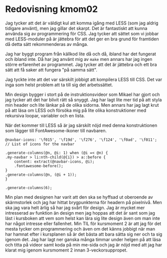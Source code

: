 ---
---
Redovisning kmom02
=========================

Jag tycker att det är väldigt kul att komma igång med LESS (som jag aldrig 
tidigare använt), men jag gillar det skarpt. Det är fantastiskt att kunna 
använda sig av programmering för CSS. Jag tycker att sättet som vi jobbar med
 LESS-moduler på är jättebra för att det ger en bra grund för framtiden då 
 detta sätt rekommenderas av många.
 
 Jag har byggt program från källkod lite då och då, ibland har det fungerat 
 och ibland inte. Då har jag använt mig av `make` men annars har jag ingen 
 större erfarenhet av programmet. Jag tycker att det är jättebra och ett bra 
 sätt att få saker att fungera "på samma sätt".
 
 Jag tyckte inte att det var särskilt jobbigt att kompilera LESS till CSS. 
 Det var inga som helst problem att ta till sig det arbetssättet.
 
 Min design bygger i stort på de instruktionsvideor som Mikael har gjort och 
 jag tycker att det har blivit rätt så snyggt. Jag har lagt lite mer tid på 
 att styla min header och lite länkar på de olika sidorna. Men annars har jag
  lagt krut på att läsa om LESS och försöka mig på lite olika konstruktioner 
  med rekursiva loopar, variabler och en lista.
  
  När det kommer till LESS så är jag särskilt nöjd med denna konstruktionen 
  som lägger till FontAwesome-ikoner till navbaren.
  
  ```
@navbar-icons: '\f015', '\f19d', '\f276', '\f124', '\f0ad', '\f011'; // List of icons for the navbar

.generate-columns(@n, @i: 1) when (@i =< @n) {
  .my-navbar > li:nth-child(@{i}) > a::before {
      content: extract(@navbar-icons, @i);
      .fontawesome-before();
  }
  .generate-columns(@n, (@i + 1));
}

.generate-columns(6);
  ```
  
  Min plan med designen har varit att den ska se hyffsad ut oberoende av 
  skärmstorlek och jag har hittat brygpunkterna för headern på pixelnivå. Men
   ska jag vara helt ärlig så har jag svårt för design. Jag är mycket mer 
   intresserad av funktion än design men jag hoppas att det är sant som jag 
   läst i kursboken att vem som helst kan lära sig lite design även om man 
   inte har något intresse eller fallenhet.
  Min TIL för kursmoment 2 är att jag för det mesta tycker om programmering 
  och även om det känns jobbigt när man har hamnat efter i kursplanen så är 
  det bästa att bara sätta sig ner och ta sig igenom det. Jag har lagt ner 
  ganska många timmar under helgen på att läsa och titta på videor samt koda 
  på min me-sida och jag är nöjd med att jag har klarat mig igenom kursmoment
   2 innan 3-veckorsuppropet.

